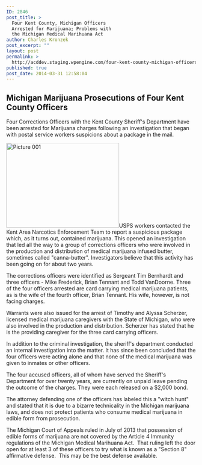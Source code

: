 ```yaml
---
ID: 2846
post_title: >
  Four Kent County, Michigan Officers
  Arrested for Marijuana; Problems with
  the Michigan Medical Marihuana Act
author: Charles Kronzek
post_excerpt: ""
layout: post
permalink: >
  http://acddev.staging.wpengine.com/four-kent-county-michigan-officers-arrested-for-marijuana-calls-attention-problems-michigan-medical-marihuana-act.html
published: true
post_date: 2014-03-31 12:58:04
---
```

<h2 dir="ltr">Michigan Marijuana Prosecutions of Four Kent County Officers</h2>
Four Corrections Officers with the Kent County Sheriff's Department have been arrested for Marijuana charges following an investigation that began with postal service workers suspicions about a package in the mail.

<a href="http://acddev.staging.wpengine.com/wp-content/uploads/2014/03/Picture-001-e1396290702982.jpg"><img class="size-medium wp-image-2853 alignleft" src="http://acddev.staging.wpengine.com/wp-content/uploads/2014/03/Picture-001-300x225.jpg" alt="Picture 001" width="300" height="225" /></a>USPS workers contacted the Kent Area Narcotics Enforcement Team to report a suspicious package which, as it turns out, contained marijuana. This opened an investigation that led all the way to a group of corrections officers who were involved in the production and distribution of medical marijuana infused butter, sometimes called "canna-butter". Investigators believe that this activity has been going on for about two years.

The corrections officers were identified as Sergeant Tim Bernhardt and three officers - Mike Frederick, Brian Tennant and Todd VanDoorne. Three of the four officers arrested are card carrying medical marijuana patients, as is the wife of the fourth officer, Brian Tennant. His wife, however, is not facing charges.

Warrants were also issued for the arrest of Timothy and Alyssa Scherzer, licensed medical marijuana caregivers with the State of Michigan, who were also involved in the production and distribution. Scherzer has stated that he is the providing caregiver for the three card carrying officers.

In addition to the criminal investigation, the sheriff's department conducted an internal investigation into the matter. It has since been concluded that the four officers were acting alone and that none of the medical marijuana was given to inmates or other officers.

The four accused officers, all of whom have served the Sheriff's Department for over twenty years, are currently on unpaid leave pending the outcome of the charges. They were each released on a $2,000 bond.

The attorney defending one of the officers has labeled this a "witch hunt" and stated that it is due to a bizarre technicality in the Michigan marijuana laws, and does not protect patients who consume medical marijuana in edible form from prosecution.
<p dir="ltr">The Michigan Court of Appeals ruled in July of 2013 that possession of edible forms of marijuana are not covered by the Article 4 Immunity regulations of the Michigan Medical Marihuana Act.  That ruling left the door open for at least 3 of these officers to try what is known as a "Section 8" affirmative defense.  This may be the best defense available.</p>